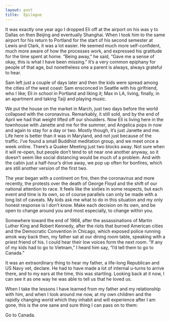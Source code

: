```yaml
---
layout: post
title:  Epilogue
---
```


It was exactly one year ago I dropped Eli off at the airport on his was y to Dallas on then Beijing and eventually Shanghai. When I took him to the same airport for his return to Portland for the start of his second semester at Lewis and Clark, it was a lot easier. He seemed much more self-confident, much more aware of how the processes work, and expressed his gratitude for the time spent at home. “Being away,” he said, “Gave me a sense of okay, this is what I have been missing.” It’s a very common epiphany for people of that age, but nonetheless one a parent is always, always grateful to hear.

Sam left just a couple of days later and then the kids were spread among the cities of the west coast:  Sam ensconced in Seattle with his girlfriend, who I like; Eli in school in Portland and liking it; Max in LA, living, finally, in an apartment and taking Taiji and playing music. 

We put the house on the market in March, just two days before the world collapsed with the coronavirus. Remarkably, it still sold, and by the end of April we had that weight lifted off our shoulders. Now Eli is living here in the townhouse with Janette and me for the summer, and Angelica pops in now and again to stay for a day or two. Mostly though, it’s just Janette and me. Life here is better than it was in Maryland, and not just because of the traffic. I’ve found a small Buddhist meditation group, and we meet once a week online. There’s a Quaker Meeting just two blocks away. Not sure when it will re-open, but people don’t tend to sit near one another anyway, so it doesn’t seem like social distancing would be much of a problem. And with the cabin just a half-hour’s drive away, we pop up often for bonfires, which are still another version of the first two.

The year began with a continent on fire, then the coronavirus and more recently, the protests over the death of George Floyd and the shift of our national attention to race. It feels like the sixties in some respects, but each event and time is its own, so of course parallels can only be made with a long list of caveats. My kids ask me what to do in this situation and my only honest response is I don’t know. Make each decision on its own, and be open to change around you and most especially, to change within you.

Somewhere toward the end of 1968, after the assassinations of Martin Luther King and Robert Kennedy, after the riots that burned American cities and the Democratic Convention in Chicago, which exposed police running amok way back then, my father sat at our dining room table, speaking with a priest friend of his. I could hear their low voices form the next room. “If any of my kids had to go to Vietnam,” I heard him say, “I’d tell them to go to Canada.”

It was an extraordinary thing to hear my father, a life-long Republican and US Navy vet, declare. He had to have made a lot of internal u-turns to arrive there, and to my ears at the time, this was startling. Looking back at it now, I can see it as one way he was able to tell us that he loved us.

When I take the lessons I have learned from my father and my relationship with him, and when I look around me now, at my own children and the rapidly changing world which they inhabit and will experience after I am gone, this is the one sane and sure thing I can pass on to them: 

Go to Canada.
